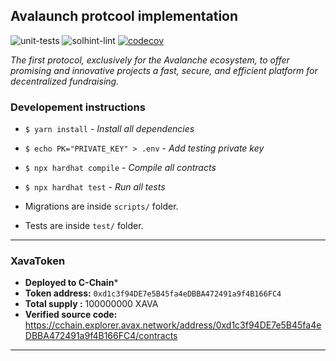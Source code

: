 ## Avalaunch protcool implementation
![unit-tests](https://github.com/avalaunch-app/xava-protocol/actions/workflows/unit-tests.yaml/badge.svg)
![solhint-lint](https://github.com/avalaunch-app/xava-protocol/actions/workflows/solhint-lint.yaml/badge.svg)
[![codecov](https://codecov.io/gh/avalaunch-app/xava-protocol/branch/staging/graph/badge.svg?token=JxZIQnKZcw)](https://codecov.io/gh/avalaunch-app/xava-protocol)

_The first protocol, exclusively for the Avalanche ecosystem, to offer promising and innovative projects a fast, secure, and efficient platform for decentralized fundraising._

### Developement instructions
- `$ yarn install` - _Install all dependencies_
- `$ echo PK="PRIVATE_KEY" > .env` - _Add testing private key_
- `$ npx hardhat compile` - _Compile all contracts_
- `$ npx hardhat test` - _Run all tests_


- Migrations are inside `scripts/` folder.
- Tests are inside `test/` folder.

--- 
### XavaToken 
- **Deployed to C-Chain***
- **Token address:** `0xd1c3f94DE7e5B45fa4eDBBA472491a9f4B166FC4`
- **Total supply :** 100000000 XAVA
- **Verified source code:** https://cchain.explorer.avax.network/address/0xd1c3f94DE7e5B45fa4eDBBA472491a9f4B166FC4/contracts

---
